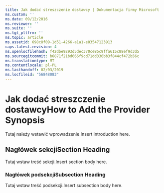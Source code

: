 ```yaml
---
title: Jak dodać streszczenie dostawcy | Dokumentacja firmy Microsoft
ms.custom: ''
ms.date: 09/12/2016
ms.reviewer: ''
ms.suite: ''
ms.tgt_pltfrm: ''
ms.topic: article
ms.assetid: 698c8f09-1d51-4266-a1a1-e83547123913
caps.latest.revision: 4
ms.openlocfilehash: f42dbe9293d5dec370ce85c9ffa615c88ef9d3d5
ms.sourcegitcommit: b6871f21bd666f9cd71dd336bb3f844cf472b56c
ms.translationtype: MT
ms.contentlocale: pl-PL
ms.lasthandoff: 02/03/2019
ms.locfileid: "56848083"
---
```

# <a name="how-to-add-the-provider-synopsis"></a><span data-ttu-id="324b0-102">Jak dodać streszczenie dostawcy</span><span class="sxs-lookup"><span data-stu-id="324b0-102">How to Add the Provider Synopsis</span></span>
<span data-ttu-id="324b0-103">Tutaj należy wstawić wprowadzenie.</span><span class="sxs-lookup"><span data-stu-id="324b0-103">Insert introduction here.</span></span>

## <a name="section-heading"></a><span data-ttu-id="324b0-104">Nagłówek sekcji</span><span class="sxs-lookup"><span data-stu-id="324b0-104">Section Heading</span></span>
 <span data-ttu-id="324b0-105">Tutaj wstaw treść sekcji.</span><span class="sxs-lookup"><span data-stu-id="324b0-105">Insert section body here.</span></span>

### <a name="subsection-heading"></a><span data-ttu-id="324b0-106">Nagłówek podsekcji</span><span class="sxs-lookup"><span data-stu-id="324b0-106">Subsection Heading</span></span>
 <span data-ttu-id="324b0-107">Tutaj wstaw treść podsekcji.</span><span class="sxs-lookup"><span data-stu-id="324b0-107">Insert subsection body here.</span></span>
